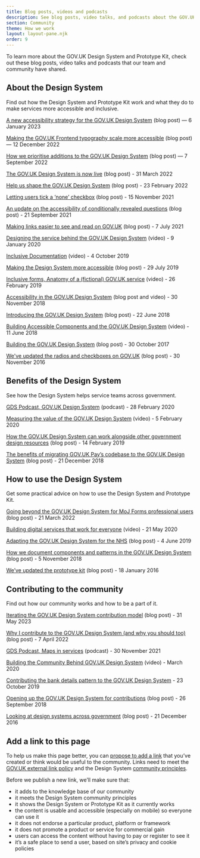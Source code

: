 ```yaml
---
title: Blog posts, videos and podcasts
description: See blog posts, video talks, and podcasts about the GOV.UK Design System and Prototype Kit
section: Community
theme: How we work
layout: layout-pane.njk
order: 9
---
```


To learn more about the GOV.UK Design System and Prototype Kit, check out these blog posts, video talks and podcasts that our team and community have shared.

## About the Design System

Find out how the Design System and Prototype Kit work and what they do to make services more accessible and inclusive.

[A new accessibility strategy for the GOV.UK Design System](https://accessibility.blog.gov.uk/2023/01/06/a-new-accessibility-strategy-for-the-gov-uk-design-system/) (blog post) — 6 January 2023

[Making the GOV.UK Frontend typography scale more accessible](https://designnotes.blog.gov.uk/2022/12/12/making-the-gov-uk-frontend-typography-scale-more-accessible/) (blog post) — 12 December 2022

[How we prioritise additions to the GOV.UK Design System](https://designnotes.blog.gov.uk/2022/09/07/how-we-prioritise-additions-to-the-gov-uk-design-system/) (blog post) — 7 September 2022

[The GOV.UK Design System is now live](https://gds.blog.gov.uk/2022/03/31/the-gov-uk-design-system-is-now-live/) (blog post) - 31 March 2022

[Help us shape the GOV.UK Design System](https://designnotes.blog.gov.uk/2022/02/23/help-us-shape-the-gov-uk-design-system/) (blog post) - 23 February 2022

[Letting users tick a ‘none’ checkbox](https://designnotes.blog.gov.uk/2021/11/15/letting-users-tick-a-none-checkbox/) (blog post) - 15 November 2021

[An update on the accessibility of conditionally revealed questions](https://accessibility.blog.gov.uk/2021/09/21/an-update-on-the-accessibility-of-conditionally-revealed-questions/) (blog post) - 21 September 2021

[Making links easier to see and read on GOV.UK](https://designnotes.blog.gov.uk/2021/07/07/making-links-easier-to-see-and-read-on-gov-uk/) (blog post) - 7 July 2021

[Designing the service behind the GOV.UK Design System](https://www.youtube.com/watch?v=kOXt36nIVPQ) (video) - 9 January 2020

[Inclusive Documentation](https://www.youtube.com/watch?v=dZOf973QzmE) (video) - 4 October 2019

[Making the Design System more accessible](https://designnotes.blog.gov.uk/2019/07/29/weve-made-the-gov-uk-design-system-more-accessible/) (blog post) - 29 July 2019

[Inclusive forms, Anatomy of a (fictional) GOV.UK service](https://www.youtube.com/watch?v=JHaLzm-FGsc) (video) - 26 February 2019

[Accessibility in the GOV.UK Design System](https://nickcolley.co.uk/2018/11/16/accessibility-in-the-govuk-design-system/) (blog post and video) - 30 November 2018

[Introducing the GOV.UK Design System](https://gds.blog.gov.uk/2018/06/22/introducing-the-gov-uk-design-system/) (blog post) - 22 June 2018

[Building Accessible Components and the GOV.UK Design System](https://www.youtube.com/watch?v=wprWuTvhec4) (video) - 11 June 2018

[Building the GOV.UK Design System](https://gds.blog.gov.uk/2017/10/30/building-the-gov-uk-design-system/) (blog post) - 30 October 2017

[We've updated the radios and checkboxes on GOV.UK](https://designnotes.blog.gov.uk/2016/11/30/weve-updated-the-radios-and-checkboxes-on-gov-uk/) (blog post) - 30 November 2016

## Benefits of the Design System

See how the Design System helps service teams across government.

[GDS Podcast, GOV.UK Design System](https://gds.blog.gov.uk/2020/02/28/podcast-gov-uk-design-system/) (podcast) - 28 February 2020

[Measuring the value of the GOV.UK Design System](https://www.youtube.com/watch?v=eSkVtSEAe98) (video) - 5 February 2020

[How the GOV.UK Design System can work alongside other government design resources](https://designnotes.blog.gov.uk/2019/02/14/how-the-gov-uk-design-system-can-work-alongside-other-government-design-resources/) (blog post) - 14 February 2019

[The benefits of migrating GOV.UK Pay’s codebase to the GOV.UK Design System](https://technology.blog.gov.uk/2018/12/21/the-benefits-of-migrating-gov-uk-pays-codebase-to-the-gov-uk-design-system/) (blog post) - 21 December 2018

## How to use the Design System

Get some practical advice on how to use the Design System and Prototype Kit.

[Going beyond the GOV.UK Design System for MoJ Forms professional users](https://designnotes.blog.gov.uk/2022/03/21/going-beyond-the-gov-uk-design-system-for-moj-forms-professional-users/) (blog post) - 21 March 2022

[Building digital services that work for everyone](https://www.youtube.com/watch?v=1cuZnBqQYKQ&feature=youtu.be) (video) - 21 May 2020

[Adapting the GOV.UK Design System for the NHS](https://gds.blog.gov.uk/2019/06/04/guest-post-adapting-the-gov-uk-design-system-for-the-nhs/) (blog post) - 4 June 2019

[How we document components and patterns in the GOV.UK Design System](https://designnotes.blog.gov.uk/2018/11/05/how-we-document-components-and-patterns-in-the-gov-uk-design-system/) (blog post) - 5 November 2018

[We’ve updated the prototype kit](https://designnotes.blog.gov.uk/2016/01/18/weve-updated-the-prototype-kit/) (blog post) - 18 January 2016

## Contributing to the community

Find out how our community works and how to be a part of it.

[Iterating the GOV.UK Design System contribution model](https://designnotes.blog.gov.uk/2023/05/31/iterating-the-gov-uk-design-system-contribution-model/) (blog post) - 31 May 2023

[Why I contribute to the GOV.UK Design System (and why you should too)](https://x-govuk.github.io/posts/contributing-to-govuk-design-system/) (blog post) - 7 April 2022

[GDS Podcast, Maps in services](https://gds.blog.gov.uk/2021/11/30/podcast-maps-in-services/) (podcast) - 30 November 2021

[Building the Community Behind GOV.UK Design System](https://www.youtube.com/watch?v=REAO9Uqx_ZE) (video) - March 2020

[Contributing the bank details pattern to the GOV.UK Design System](https://mojdigital.blog.gov.uk/2019/10/23/contributing-the-bank-details-pattern-to-the-gov-uk-design-system/) - 23 October 2019

[Opening up the GOV.UK Design System for contributions](https://designnotes.blog.gov.uk/2018/09/26/opening-up-the-gov-uk-design-system-for-contributions/) (blog post) - 26 September 2018

[Looking at design systems across government](https://designnotes.blog.gov.uk/2016/12/21/looking-at-design-systems-across-government/) (blog post) - 21 December 2016

## Add a link to this page

To help us make this page better, you can [propose to add a link](https://github.com/alphagov/govuk-design-system/edit/main/src/community/blogs-talks-podcasts/index.md) that you’ve created or think would be useful to the community. Links need to meet the [GOV.UK external link policy](https://www.gov.uk/guidance/content-design/links) and the Design System [community principles](/community/community-principles/).

Before we publish a new link, we’ll make sure that:

- it adds to the knowledge base of our community
- it meets the Design System community principles
- it shows the Design System or Prototype Kit as it currently works
- the content is usable and accessible (especially on mobile) so everyone can use it
- it does not endorse a particular product, platform or framework
- it does not promote a product or service for commercial gain
- users can access the content without having to pay or register to see it
- it’s a safe place to send a user, based on site’s privacy and cookie policies
